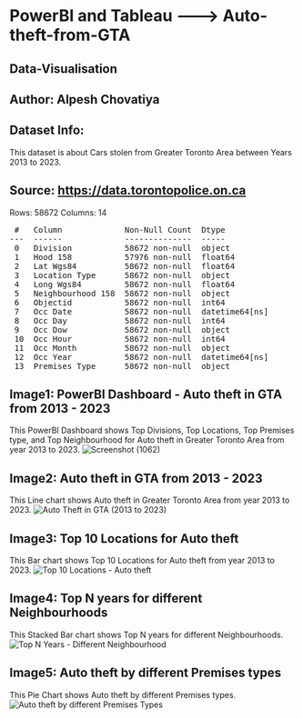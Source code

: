 # PowerBI and Tableau ---> Auto-theft-from-GTA
## Data-Visualisation

## Author: Alpesh Chovatiya
## Dataset Info:
This dataset is about Cars stolen from Greater Toronto Area between Years 2013 to 2023.
## Source: https://data.torontopolice.on.ca               
Rows: 58672
Columns: 14 
<pre>
 #   Column             Non-Null Count  Dtype         
---  ------             --------------  -----         
 0   Division           58672 non-null  object        
 1   Hood 158           57976 non-null  float64       
 2   Lat Wgs84          58672 non-null  float64       
 3   Location Type      58672 non-null  object        
 4   Long Wgs84         58672 non-null  float64       
 5   Neighbourhood 158  58672 non-null  object        
 6   Objectid           58672 non-null  int64         
 7   Occ Date           58672 non-null  datetime64[ns]
 8   Occ Day            58672 non-null  int64         
 9   Occ Dow            58672 non-null  object        
 10  Occ Hour           58672 non-null  int64         
 11  Occ Month          58672 non-null  object        
 12  Occ Year           58672 non-null  datetime64[ns]
 13  Premises Type      58672 non-null  object
</pre>

## Image1: PowerBI Dashboard - Auto theft in GTA from 2013 - 2023
This PowerBI Dashboard shows Top Divisions, Top Locations, Top Premises type, and Top Neighbourhood for Auto theft in Greater Toronto Area from year 2013 to 2023. 
![Screenshot (1062)](https://github.com/user-attachments/assets/20f9a9b1-5e26-4239-a6b5-05632f00d64b)

## Image2: Auto theft in GTA from 2013 - 2023
This Line chart shows Auto theft in Greater Toronto Area from year 2013 to 2023. 
![Auto Theft in GTA (2013 to 2023)](https://github.com/user-attachments/assets/a7773369-04ec-4280-93ff-91656bbf47b2)


## Image3: Top 10 Locations for Auto theft
This Bar chart shows Top 10 Locations for Auto theft from year 2013 to 2023.
![Top 10 Locations - Auto theft](https://github.com/user-attachments/assets/54276d9c-f594-46d6-8b16-3485b6c9fb23)



## Image4: Top N years for different Neighbourhoods
This Stacked Bar chart shows Top N years for different Neighbourhoods. 
![Top N Years - Different Neighbourhood](https://github.com/user-attachments/assets/a76ed043-9c86-4210-af65-0b11fbfddeef)


## Image5: Auto theft by different Premises types
This Pie Chart shows Auto theft by different Premises types.
![Auto theft by different Premises Types](https://github.com/user-attachments/assets/661522b9-136b-4b61-af6c-409aa7f8a144)



